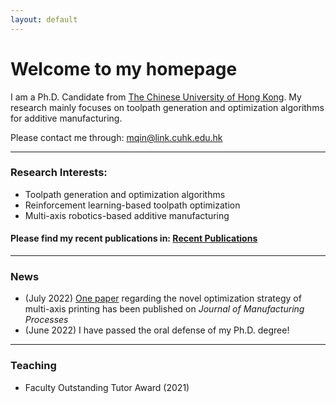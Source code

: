 ```yaml
---
layout: default
---
```


# **Welcome to my homepage**

I am a Ph.D. Candidate from [The Chinese University of Hong Kong](https://www.cuhk.edu.hk/english/index.html). My research mainly focuses on toolpath generation and optimization algorithms for additive manufacturing. 

Please contact me through: mqin@link.cuhk.edu.hk

---
### **Research Interests:**
- Toolpath generation and optimization algorithms
- Reinforcement learning-based toolpath optimization
- Multi-axis robotics-based additive manufacturing

#### Please find my recent publications in: [Recent Publications](./selected_publications.html)

---
### **News**
- (July 2022) [One paper](https://doi.org/10.1016/j.jmapro.2022.07.024) regarding the novel optimization strategy of multi-axis printing has been published on *Journal of Manufacturing Processes*
- (June 2022) I have passed the oral defense of my Ph.D. degree!

---
### **Teaching**
- Faculty Outstanding Tutor Award (2021) 



